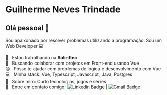 # Guilherme Neves Trindade

## Olá pessoal 👋
Sou apaixonado por resolver problemas utilizando a programação.
Sou um Web Developer :computer:

 :rocket:  &nbsp; Estou trabalhando na **Solinftec**
 <br/> :purple_heart: &nbsp; Buscando colaborar com projetos em Front-end usando Vue
 <br/> :blush: &nbsp; Posso te ajudar com problemas de lógica e desenvolvimento com Vue
 <br/> :computer: &nbsp; Minha stack: Vue, Typescript, Javascript, Java, Postgres
 <br/> 💬  &nbsp; Sobre mim: Curto tecnologias, jogos e séries
 <br/> :email: &nbsp; Entre em contato comigo: [![Linkedin Badge](https://img.shields.io/badge/-GuilhermeNevesTrindade-blue?style=flat-square&logo=Linkedin&logoColor=white&link=https://www.linkedin.com/in/guilherme-neves-trindade-6a566914a/)](https://www.linkedin.com/in/guilherme-neves-trindade-6a566914a/) 
| 
[![Gmail Badge](https://img.shields.io/badge/-guilherme_n2010@hotmail.com-c14438?style=flat-square&logo=Gmail&logoColor=white&link=mailto:guilherme_n2010@hotmail.com)](mailto:guilherme_n2010@hotmail.com)

